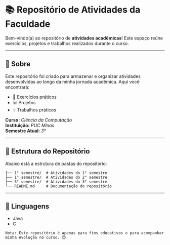 # 📚 Repositório de Atividades da Faculdade

Bem-vindo(a) ao repositório de **atividades acadêmicas**! Este espaço reúne exercícios, projetos e trabalhos realizados durante o curso.

---

## 🏫 Sobre
Este repositório foi criado para armazenar e organizar atividades desenvolvidas ao longo da minha jornada acadêmica. Aqui você encontrará:
- 📝 Exercícios práticos
- 📊 Projetos
- 💡 Trabalhos práticos

**Curso:** *Ciência da Computação*  
**Instituição:** *PUC Minas*  
**Semestre Atual:** *3°*  

---

## 📁 Estrutura do Repositório

Abaixo está a estrutura de pastas do repositório:

```plaintext
├── 1° semestre/  # Atividades do 1° semestre 
├── 1° semestre/  # Atividades do 2° semestre
├── 3° semestre/  # Atividades do 3° semestre
└── README.md     # Documentação do repositório
```

---
## 📁 Linguagens
* Java
* C
  
```
Nota: Este repositório é apenas para fins educativos e para acompanhar minha evolução no curso. 😊
